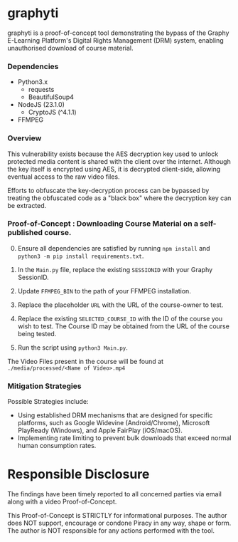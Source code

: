 # graphyti

graphyti is a proof-of-concept tool demonstrating the bypass of the Graphy E-Learning Platform's Digital Rights Management (DRM) system, enabling unauthorised download of course material.

### Dependencies
- Python3.x
    - requests
    - BeautifulSoup4
- NodeJS (23.1.0)
    - CryptoJS (^4.1.1)
- FFMPEG

### Overview

This vulnerability exists because the AES decryption key used to unlock protected media content is shared with the client over the internet. Although the key itself is encrypted using AES, it is decrypted client-side, allowing eventual access to the raw video files.

Efforts to obfuscate the key-decryption process can be bypassed by treating the obfuscated code as a "black box" where the decryption key can be extracted.

### Proof-of-Concept : Downloading Course Material on a self-published course.
0) Ensure all dependencies are satisfied by running `npm install` and `python3 -m pip install requirements.txt`.

1) In the `Main.py` file, replace the existing `SESSIONID` with your Graphy SessionID.

2) Update `FFMPEG_BIN` to the path of your FFMPEG installation.

3) Replace the placeholder `URL` with the URL of the course-owner to test.

4) Replace the existing `SELECTED_COURSE_ID` with the ID of the course you wish to test. The Course ID may be obtained from the URL of the course being tested.

5) Run the script using `python3 Main.py`.

The Video Files present in the course will be found at `./media/processed/<Name of Video>.mp4`

### Mitigation Strategies
Possible Strategies include:
- Using established DRM mechanisms that are designed for specific platforms, such as Google Widevine (Android/Chrome), Microsoft PlayReady (Windows), and Apple FairPlay (iOS/macOS).
- Implementing rate limiting to prevent bulk downloads that exceed normal human consumption rates.

# Responsible Disclosure
The findings have been timely reported to all concerned parties via email along with a video Proof-of-Concept.

This Proof-of-Concept is STRICTLY for informational purposes. The author does NOT support, encourage or condone Piracy in any way, shape or form. The author is NOT responsible for any actions performed with the tool.